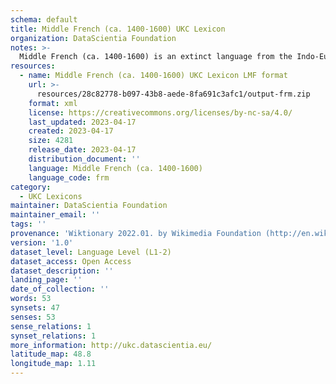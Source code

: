 ```yaml
---
schema: default
title: Middle French (ca. 1400-1600) UKC Lexicon
organization: DataScientia Foundation
notes: >-
  Middle French (ca. 1400-1600) is an extinct language from the Indo-European family that used to be spoken in Eurasia. The UKC Lexicon of Middle French (ca. 1400-1600) is represented as a lexico-semantic network. It consists of words, word senses, synsets, as well as sense-level and synset-level relationships
resources:
  - name: Middle French (ca. 1400-1600) UKC Lexicon LMF format
    url: >-
      resources/28c82778-b097-43b8-aede-8fa691c3afc1/output-frm.zip
    format: xml
    license: https://creativecommons.org/licenses/by-nc-sa/4.0/
    last_updated: 2023-04-17
    created: 2023-04-17
    size: 4281
    release_date: 2023-04-17
    distribution_document: ''
    language: Middle French (ca. 1400-1600)
    language_code: frm
category:
  - UKC Lexicons
maintainer: DataScientia Foundation
maintainer_email: ''
tags: ''
provenance: 'Wiktionary 2022.01. by Wikimedia Foundation (http://en.wiktionary.org); CogNet 2.1 by Khuyagbaatar Batsuren, National University of Mongolia (http://cognet.ukc.disi.unitn.it); MorphyNet 2.0 by Gábor Bella and Khuyagbaatar Batsuren (http://ukc.disi.unitn.it/index.php/morphynet/); Princeton WordNet 2.1 by Princeton University (https://wordnet.princeton.edu)'
version: '1.0'
dataset_level: Language Level (L1-2)
dataset_access: Open Access
dataset_description: ''
landing_page: ''
date_of_collection: ''
words: 53
synsets: 47
senses: 53
sense_relations: 1
synset_relations: 1
more_information: http://ukc.datascientia.eu/
latitude_map: 48.8
longitude_map: 1.11
---
```

